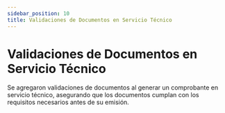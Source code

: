 ```yaml
---
sidebar_position: 10
title: Validaciones de Documentos en Servicio Técnico
---
```


# Validaciones de Documentos en Servicio Técnico

Se agregaron validaciones de documentos al generar un comprobante en servicio técnico, asegurando que los documentos cumplan con los requisitos necesarios antes de su emisión.
